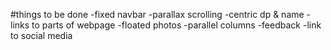 #things to be done
-fixed navbar
-parallax scrolling
-centric dp & name
-links to parts of webpage
-floated photos
-parallel columns
-feedback
-link to social media
